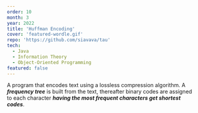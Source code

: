 ```yaml
---
order: 10
month: 3
year: 2022
title: 'Huffman Encoding'
cover: 'featured-wordle.gif'
repo: 'https://github.com/siavava/tau'
tech:
  - Java
  - Information Theory
  - Object-Oriented Programming
featured: false
---
```


A program that encodes text using a lossless compression algorithm.
A **_frequency tree_** is built from the text, thereafter binary codes
are assigned to each character **_having the most frequent characters
get shortest codes_**.
